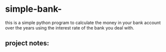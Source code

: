 # simple-bank-
this is a simple python program to calculate the money in your bank account over the years using the interest rate of the bank you deal with.
## project notes:

